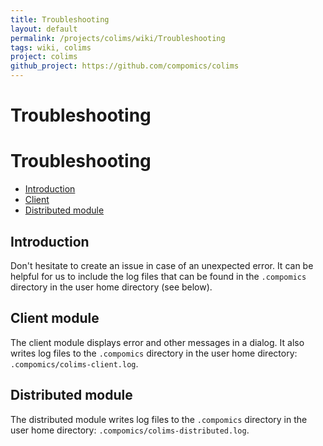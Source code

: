 ```yaml
---
title: Troubleshooting
layout: default
permalink: /projects/colims/wiki/Troubleshooting
tags: wiki, colims
project: colims
github_project: https://github.com/compomics/colims
---
```


# Troubleshooting
# Troubleshooting
 
  * [Introduction](#introduction)
  * [Client](#client-module)
  * [Distributed module](#distributed-module)

## Introduction

Don't hesitate to create an issue in case of an unexpected error. It can be helpful for us to include the log files that can be found in the `.compomics` directory in the user home directory (see below).

## Client module

The client module displays error and other messages in a dialog. It also writes log files to the `.compomics` directory in the user home directory: `.compomics/colims-client.log`.

## Distributed module

The distributed module writes log files to the `.compomics` directory in the user home directory: `.compomics/colims-distributed.log`.
